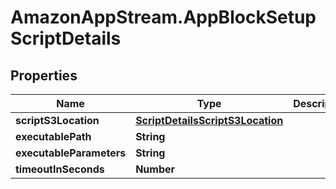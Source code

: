 # AmazonAppStream.AppBlockSetupScriptDetails

## Properties

Name | Type | Description | Notes
------------ | ------------- | ------------- | -------------
**scriptS3Location** | [**ScriptDetailsScriptS3Location**](ScriptDetailsScriptS3Location.md) |  | 
**executablePath** | **String** |  | 
**executableParameters** | **String** |  | [optional] 
**timeoutInSeconds** | **Number** |  | 


